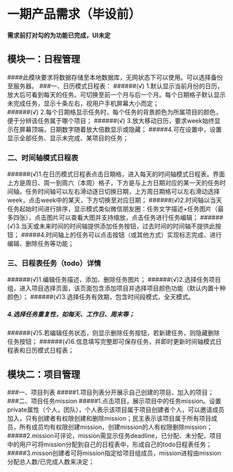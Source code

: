 # 一期产品需求（毕设前）
#### 需求前打对勾的为功能已完成，UI未定

## 模块一：日程管理
####此模块要求将数据存储至本地数据库，无网状态下可以使用。可以选择备份至服务器。
###一、日历模式日程表：
######(√) 1.默认显示当前月份的日历，放大后可看到每天的任务。可切换至前一个月与后一个月。每个日期格子默认显示未完成任务，显示十条左右，视用户手机屏幕大小而定；   
######(√) 2.每个日期格显示任务时，每个任务的背景颜色为所属项目的颜色，便于分辨该任务属于哪个项目； 
######(√) 3.放大移动日历，要求week始终显示在屏幕顶端，日期数字随着放大倍数显示或隐藏；
#####4.可在设置中，设置显示全部任务、显示未完成、某项目的任务；

### 二、时间轴模式日程表
######(√)1.在日历模式日程表点击日期格，进入每天的时间轴模式日程表。界面上方是周日、周一到周六（本周）格子，下方是与上方日期对应的某一天的任务时间轴，任务时间轴可以左右滑动逐日切换日期，上方周日期格可以左右滑动选择week，点击week中的某天，下方切换至对应日期；
######(√)2.时间轴以当天任务起始时间进行排序，显示模式类似微信朋友圈：任务文字描述+任务图片（最多四张），点击图片可以查看大图并支持缩放，点击任务进行任务编辑；
######(√)3.当天或未来时间的时间轴提供添加任务按钮，过去时间的时间轴不提供此按钮；
#####4.时间轴上的任务可以点击按钮（或其他方式）实现标志完成、进行编辑、删除任务等功能；

### 三、日程表任务（todo）详情
######(√)1.编辑任务描述，添加、删除任务图片；
######(√)2.选择任务项目组，进入项目选择页面，该页面包含添加项目并选择项目颜色功能（默认内置十种颜色）；
######(√)3.选择任务有效期，包含时间段模式、全天模式。
##### 4.选择任务重复性，如每天、工作日、周末等；
######(√)5.若编辑任务状态，则显示删除任务按钮，若新建任务，则隐藏删除任务按钮；
######(√)6.信息填写完整即可保存任务，并即时更新时间轴模式日程表和日历模式日程表；

## 模块二：项目管理
###一、项目列表
#####1.项目列表分开展示自己创建的项目、加入的项目；
###二、项目任务mission
#####1.点击项目，展示项目中的任务mission。设置private属性（个人，团队），个人表示该项目属于项目创建者个人，可以邀请成员加入，只有创建者有权限创建和删除mission；民主表示该项目属于所有项目成员，所有成员均有权限创建mission，创建mission的人有权限删除mission；
#####2.mission可评论，mission需显示任务deadline，已分配、未分配，项目中的用户可将mission分配到自己的日程表中，形成自己的todo日程表任务；
#####3.misson创建者可将mission指定给项目组成员，mission进程由mission分配总人数/已完成人数来决定；